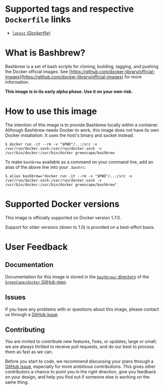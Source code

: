 # Supported tags and respective `Dockerfile` links

-	[`latest` (*Dockerfile*)](https://github.com/GreenCape/docker/blob/master/bashbrew/Dockerfile)

# What is Bashbrew?

Bashbrew is a set of bash scripts for cloning, building, tagging, and pushing the Docker official images.
See [https://github.com/docker-library/official-images](https://github.com/docker-library/official-images) for more information.

**This image is in its early alpha phase. Use it on your own risk.** 

# How to use this image

The intention of this image is to provide Bashbrew locally within a container.
Although Bashbrew needs Docker to work,
this image does not have its own Docker installation. It uses the host's binary and socket instead.

```
$ docker run -it --rm -v "$PWD"/..:/src -v /var/run/docker.sock:/var/run/docker.sock -v /usr/bin/docker:/usr/bin/docker greencape/bashbrew 
```

To make `bashbrew` available as a command on your command line, add an alias of the above line into your `.bashrc`:

```
$ alias bashbrew="docker run -it --rm -v "$PWD"/..:/src -v /var/run/docker.sock:/var/run/docker.sock -v /usr/bin/docker:/usr/bin/docker greencape/bashbrew" 
```

# Supported Docker versions

This image is officially supported on Docker version 1.7.0.

Support for older versions (down to 1.0) is provided on a best-effort basis.

# User Feedback

## Documentation

Documentation for this image is stored in the [`bashbrew/` directory](https://github.com/GreenCape/docker/tree/master/bashbrew) of the [`GreenCape/docker` GitHub repo](https://github.com/GreenCape/docker).

## Issues

If you have any problems with or questions about this image, please contact us through a [GitHub issue](https://github.com/GreenCape/docker/issues).

## Contributing

You are invited to contribute new features, fixes, or updates, large or small; we are always thrilled to receive pull requests, and do our best to process them as fast as we can.

Before you start to code, we recommend discussing your plans through a [GitHub issue](https://github.com/GreenCape/docker/issues), especially for more ambitious contributions. This gives other contributors a chance to point you in the right direction, give you feedback on your design, and help you find out if someone else is working on the same thing.
